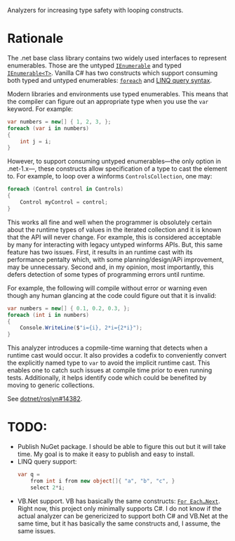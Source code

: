 ﻿Analyzers for increasing type safety with looping constructs.

# Rationale

The .net base class library contains two widely used interfaces to represent
enumerables. Those are the untyped
[`IEnumerable`](https://docs.microsoft.com/en-us/dotnet/api/system.collections.ienumerable)
and typed
[`IEnumerable<T>`](https://docs.microsoft.com/en-us/dotnet/api/system.collections.generic.ienumerable-1).
Vanilla C# has two constructs which support consuming both typed and untyped
enumerables:
[`foreach`](https://docs.microsoft.com/en-us/dotnet/csharp/language-reference/keywords/foreach-in)
and
[LINQ query syntax](https://docs.microsoft.com/en-us/dotnet/csharp/programming-guide/concepts/linq/introduction-to-linq-queries).

Modern libraries and environments use typed enumerables. This
means that the compiler can figure out an appropriate type when you use
the `var` keyword. For example:

```csharp
var numbers = new[] { 1, 2, 3, };
foreach (var i in numbers)
{
    int j = i;
}
```

However, to support consuming untyped enumerables—the only option in .net-1.x—, these
constructs allow specification of a type to cast the element to. For
example, to loop over a winforms `ControlsCollection`, one may:

```csharp
foreach (Control control in Controls)
{
    Control myControl = control;
}
```

This works all fine and well when the programmer is obsolutely certain about
the runtime types of values in the iterated collection and it is known that
the API will never change. For example, this is considered acceptable by many
for interacting with legacy untyped winforms APIs. But, this same feature has two issues.
First, it results in an runtime cast with its performance pentalty which, with
some planning/design/APi improvement, may be unnecessary. Second and, in my opinion,
most importantly, this defers detection of some types of programming errors until
runtime.

For example, the following will compile without error or warning even though any
human glancing at the code could figure out that it is invalid:

```csharp
var numbers = new[] { 0.1, 0.2, 0.3, };
foreach (int i in numbers)
{
	Console.WriteLine($"i={i}, 2*i={2*i}");
}
```

This analyzer introduces a copmile-time warning that detects when a runtime cast would
occur. It also provides a codefix to conveniently convert the explicitly named type to
`var` to avoid the implicit runtime cast. This enables one to catch such issues at
compile time prior to even running tests. Additionally, it helps identify code
which could be benefited by moving to generic collections.

See [dotnet/roslyn#14382](https://github.com/dotnet/roslyn/issues/14382).

# TODO:

* Publish NuGet package. I should be able to figure this out but it will take
  time. My goal is to make it easy to publish and easy to install.
* LINQ query support:
  ```csharp
  var q =
      from int i from new object[]{ "a", "b", "c", }
	  select 2*i;
  ```
* VB.Net support. VB has basically the same constructs: [`For Each…Next`](https://docs.microsoft.com/en-us/dotnet/visual-basic/language-reference/statements/for-each-next-statement). Right now,
  this project only minimally supports C#. I do not know if the
  actual analyzer can be genericized to support both C# and VB.Net
  at the same time, but it has basically the same constructs and,
  I assume, the same issues.
